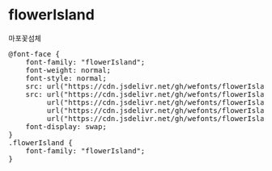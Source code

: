 # flowerIsland
마포꽃섬체

<pre>
@font-face {
    font-family: "flowerIsland";
    font-weight: normal;
    font-style: normal;
    src: url("https://cdn.jsdelivr.net/gh/wefonts/flowerIsland/flowerIsland.eot");
    src: url("https://cdn.jsdelivr.net/gh/wefonts/flowerIsland/flowerIsland.eot?#iefix") format("embedded-opentype"),
         url("https://cdn.jsdelivr.net/gh/wefonts/flowerIsland/flowerIsland.woff2") format("woff2"),
         url("https://cdn.jsdelivr.net/gh/wefonts/flowerIsland/flowerIsland.woff") format("woff"),
         url("https://cdn.jsdelivr.net/gh/wefonts/flowerIsland/flowerIsland.ttf") format("truetype");
    font-display: swap;
}
.flowerIsland {
    font-family: "flowerIsland";
}
</pre>
